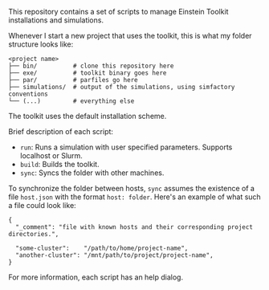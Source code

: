 This repository contains a set of scripts to manage Einstein Toolkit installations and simulations.

Whenever I start a new project that uses the toolkit, this is what my folder structure looks like:
```
<project name>
├── bin/          # clone this repository here
├── exe/          # toolkit binary goes here
├── par/          # parfiles go here
├── simulations/  # output of the simulations, using simfactory conventions
└── (...)         # everything else
```

The toolkit uses the default installation scheme.

Brief description of each script:
- `run`: Runs a simulation with user specified parameters. Supports localhost or Slurm.
- `build`: Builds the toolkit.
- `sync`: Syncs the folder with other machines.

To synchronize the folder between hosts, `sync` assumes the existence of a file `host.json` with the format `host: folder`. Here's an example of what such a file could look like:
```
{
  "_comment": "file with known hosts and their corresponding project directories.",

  "some-cluster":    "/path/to/home/project-name",
  "another-cluster": "/mnt/path/to/project/project-name",
}
```

For more information, each script has an help dialog.
